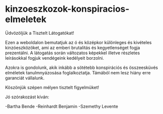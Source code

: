# kinzoeszkozok-konspiracios-elmeletek


Üdvözöljük a Tisztelt Látogatókat!

Ezen a weboldalon bemutatjuk az ó és középkor különleges és kivételes kinzóeszközöket, ami az emberi brutalitás és kegyetlenséget fogja prezentálni.
A látogatás során változatos képekkel illetve részletes leírásokkal fogjuk vendégeink kedélyeit borzolni.

Azokra is gondolunk, akik inkább a sötétebb konspirációs és összeesküvés elméletek tanulmnyázosása foglalkoztatja.
Támából nem lesz hiány erre garanciát vállalunk.

Köszönjük szépen mélyen tisztelt figyelmüket!

Jó szórakozást kíván:

-Bartha Bende
-Reinhardt Benjamin
-Szemethy Levente

